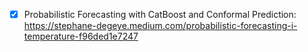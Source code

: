 - [x] Probabilistic Forecasting with CatBoost and Conformal Prediction: https://stephane-degeye.medium.com/probabilistic-forecasting-i-temperature-f96ded1e7247